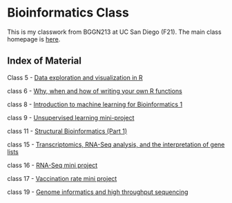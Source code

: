# Bioinformatics Class

This is my classwork from BGGN213 at UC San Diego (F21). The main class homepage is [here](https://bioboot.github.io/bggn213_F21/).

## Index of Material

Class 5 - [Data exploration and visualization in R](https://github.com/hjaang/BGGN213/blob/main/class05/class05.md)

class 6 - [Why, when and how of writing your own R functions](https://github.com/hjaang/BGGN213/blob/main/class06/class06.md)

class 8 - [Introduction to machine learning for Bioinformatics 1](https://github.com/hjaang/BGGN213/blob/main/class08/class08.md)

class 9 - [Unsupervised learning mini-project](https://github.com/hjaang/BGGN213/blob/main/class09_mini_project/class09_mini_project.md)

class 11 - [Structural Bioinformatics (Part 1)](https://github.com/hjaang/BGGN213/blob/main/class11/class11.md)

class 15 - [Transcriptomics, RNA-Seq analysis, and the interpretation of gene lists](https://github.com/hjaang/BGGN213/blob/main/class15/class15.md)

class 16 - [RNA-Seq mini project](https://github.com/hjaang/BGGN213/blob/main/class16/class16.md)

class 17 - [Vaccination rate mini project](https://github.com/hjaang/BGGN213/blob/main/class17/class17.md)

class 19 - [Genome informatics and high throughput sequencing](https://github.com/hjaang/BGGN213/blob/main/class19/class19.md)
